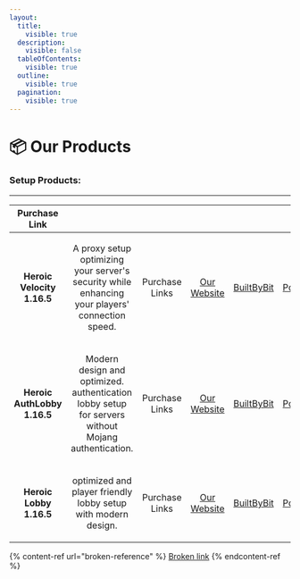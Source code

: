 ```yaml
---
layout:
  title:
    visible: true
  description:
    visible: false
  tableOfContents:
    visible: true
  outline:
    visible: true
  pagination:
    visible: true
---
```


# 📦 Our Products

### Setup Products:

***

<table data-column-title-hidden data-view="cards" data-full-width="false"><thead><tr><th align="center">Purchase Link</th><th align="center"></th><th align="center"></th><th align="center"></th><th align="center"></th><th align="center"></th><th data-hidden align="center">Product Logo</th><th data-hidden data-card-cover data-type="files"></th></tr></thead><tbody><tr><td align="center"><strong>Heroic Velocity 1.16.5</strong></td><td align="center"><p></p><p>A proxy setup optimizing your server's security while enhancing your players' connection speed.</p></td><td align="center"><p></p><p></p><p></p><p>Purchase Links</p></td><td align="center"><a href="https://hivenephive.com">Our Website</a></td><td align="center"><a href="https://builtbybit.com">BuiltByBit</a></td><td align="center"><a href="https://polymart.org">Polymart</a><br></td><td align="center"></td><td><a href="../.gitbook/assets/hiveneeeeeeee.png">hiveneeeeeeee.png</a></td></tr><tr><td align="center"><strong>Heroic AuthLobby 1.16.5</strong></td><td align="center"><p></p><p>Modern design and optimized. authentication lobby setup for servers without Mojang authentication.</p></td><td align="center"><p></p><p></p><p>Purchase Links</p></td><td align="center"><a href="https://hivenephive.com">Our Website</a></td><td align="center"><a href="https://builtbybit.com">BuiltByBit</a></td><td align="center"><a href="https://polymart.org">Polymart</a><br></td><td align="center"></td><td><a href="../.gitbook/assets/hiveneeeeeeee.png">hiveneeeeeeee.png</a></td></tr><tr><td align="center"><strong>Heroic Lobby 1.16.5</strong></td><td align="center"><p></p><p>optimized and player friendly lobby setup with modern design.</p></td><td align="center"><p></p><p></p><p></p><p></p><p>Purchase Links </p></td><td align="center"><a href="https://hivenephive.com">Our Website</a></td><td align="center"><a href="https://builtbybit.com">BuiltByBit</a></td><td align="center"><a href="https://polymart.org">Polymart</a><br></td><td align="center"></td><td><a href="../.gitbook/assets/hiveneeeeeeee.png">hiveneeeeeeee.png</a></td></tr></tbody></table>

{% content-ref url="broken-reference" %}
[Broken link](broken-reference)
{% endcontent-ref %}

